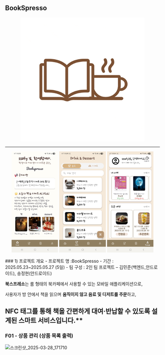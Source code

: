 ## BookSpresso
<p align="center">
  <img src="/image/0.png" width="80%" alt="메인 이미지 0" />
</p>

---

<p align="center">
  <img src="/image/1.jpg" width="30%" alt="메인 이미지 1" />
  <img src="/image/2.jpg" width="30%" alt="메인 이미지 2" />
  <img src="/image/3.jpg" width="30%" alt="메인 이미지 3" />
</p>
### 1) 프로젝트 개요
- 프로젝트 명 :BookSpresso
- 기간 : 2025.05.23~2025.05.27 (5일)
- 팀 구성 : 2인 팀 프로젝트 – 김민준(백엔드,안드로이드), 송정현(안드로이드)

**북스프레소**는 룸 형태의 북카페에서 사용할 수 있는 모바일 애플리케이션으로,

사용자가 방 안에서 책을 읽으며 **움직이지 않고 음료 및 디저트를 주문**하고,

**NFC 태그를 통해 책을 간편하게 대여·반납**할 수 있도록 설계된 스마트 서비스입니다.**
---

### F01 - 상품 관리 (상품 목록 출력)

![스크린샷_2025-03-28_171710](/uploads/8647c6636e0e1d401dd520b38cdc1fa5/스크린샷_2025-03-28_171710.png)

